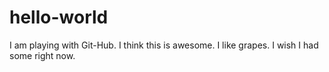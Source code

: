 # hello-world

I am playing with Git-Hub. I think this is awesome. 
I like grapes. I wish I had some right now.
